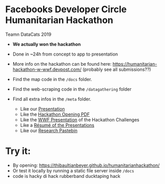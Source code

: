 # Facebooks Developer Circle Humanitarian Hackathon

Teamn DataCats 2019

- **We actually won the hackathon**
- Done in ~24h from concept to app to presentation
- More info on the hackathon can be found here: https://humanitarian-hackathon-w-wwf.devpost.com/ (probably see all submissions??)

- Find the map code in the `/docs` folder.
- Find the web-scraping code in the `/datagathering` folder
- Find all extra infos in the `/meta` folder.
  - Like our [Presentation](meta/DataCatsPitch.pdf)
  - Like the [Hackathon Opening PDF](meta/opening.pdf)
  - Like the [WWF Presentation](meta/WWF_Berlin_Hackathon_140619.pdf) of the Hackathon Challenges
  - Like a [Résumé of the Presentations](meta/Humanitarian-Hackathon-Resume.pdf)
  - Like our [Research Pastebin](meta/[DataCats]InformationDocument.pdf)

# Try it:
- By opening: https://thibaultjanbeyer.github.io/humanitarianhackathon/
- Or test it locally by running a static file server inside `/docs`
- code is hacky di hack rubberband ducktaping hack
